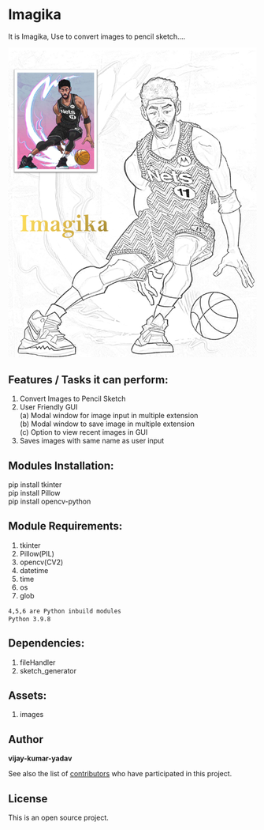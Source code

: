 # Imagika

It is Imagika, Use to convert images to pencil sketch....

![alt text](image/wally_start_page.png)

## Features / Tasks it can perform:

1. Convert Images to Pencil Sketch
2. User Friendly GUI  
   (a) Modal window for image input in multiple extension  
   (b) Modal window to save image in multiple extension  
   (c) Option to view recent images in GUI
3. Saves images with same name as user input

## Modules Installation:

pip install tkinter  
pip install Pillow  
pip install opencv-python

## Module Requirements:

1. tkinter
2. Pillow(PIL)
3. opencv(CV2)
4. datetime
5. time
6. os
7. glob

```
4,5,6 are Python inbuild modules
Python 3.9.8
```

## Dependencies:

1. fileHandler
2. sketch_generator

## Assets:

1. images

## Author

**vijay-kumar-yadav**

See also the list of [contributors](https://github.com/vijay-kumar-yadav/Image-to-pencil-sketch__Imagika/graphs/contributors) who have participated in this project.

## License

This is an open source project.
